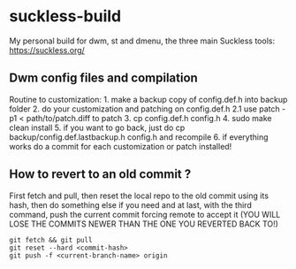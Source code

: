 # suckless-build
My personal build for dwm, st and dmenu, the three main Suckless tools: https://suckless.org/

## Dwm config files and compilation

Routine to customization:
    1. make a backup copy of config.def.h into backup folder
    2. do your customization and patching on config.def.h
        2.1 use patch -p1 < path/to/patch.diff to patch 
    3. cp config.def.h config.h
    4. sudo make clean install
    5. if you want to go back, just do cp backup/config.def.lastbackup.h config.h and recompile
    6. if everything works do a commit for each customization or patch installed!
    
## How to revert to an old commit ? 

First fetch and pull, then reset the local repo to the old commit using its hash, then do something else if you need and at last, with the third command, push
the current commit forcing remote to accept it (YOU WILL LOSE THE COMMITS NEWER THAN THE ONE YOU REVERTED BACK TO!)
```
git fetch && git pull
git reset --hard <commit-hash>
git push -f <current-branch-name> origin
```




